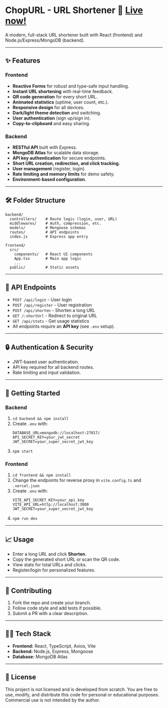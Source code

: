 # ChopURL - URL Shortener 🚀 [Live now!](https://url-shortner-amber-pi.vercel.app/)

A modern, full-stack URL shortener built with React (frontend) and Node.js/Express/MongoDB (backend).

---

## ✨ Features

### Frontend
- **Reactive Forms** for robust and type-safe input handling.
- **Instant URL shortening** with real-time feedback.
- **QR code generation** for every short URL.
- **Animated statistics** (uptime, user count, etc.).
- **Responsive design** for all devices.
- **Dark/light theme detection** and switching.
- **User authentication** (sign up/sign in).
- **Copy-to-clipboard** and easy sharing.

### Backend
- **RESTful API** built with Express.
- **MongoDB Atlas** for scalable data storage.
- **API key authentication** for secure endpoints.
- **Short URL creation, redirection, and click tracking.**
- **User management** (register, login).
- **Rate limiting and memory limits** for demo safety.
- **Environment-based configuration**.

---

## 🛠️ Folder Structure

```
backend/
  controllers/    # Route logic (login, user, URL)
  middlewares/    # Auth, compression, etc.
  models/         # Mongoose schemas
  routes/         # API endpoints
  index.js        # Express app entry

frontend/
  src/
    components/   # React UI components
    App.tsx       # Main app logic
    ...
  public/         # Static assets
```

---

## 🔗 API Endpoints

- `POST /api/login` - User login
- `POST /api/register` - User registration
- `POST /api/shorten` - Shorten a long URL
- `GET /:shortUrl` - Redirect to original URL
- `GET /api/stats` - Get usage statistics
- All endpoints require an **API key** (see `.env` setup).

---

## 🔒 Authentication & Security

- JWT-based user authentication.
- API key required for all backend routes.
- Rate limiting and input validation.

---

## 🚀 Getting Started

### Backend
1. `cd backend && npm install`
2. Create `.env` with:
   ```
   DATABASE_URL=mongodb://localhost:27017/
   API_SECRET_KEY=your_jwt_secret
   JWT_SECRET=your_super_secret_jwt_key
   ```
3. `npm start`

### Frontend
1. `cd frontend && npm install`
2. Change the endpoints for reverse proxy in `vite.config.ts` and `.vercel.json`
3. Create `.env` with:
   ```
   VITE_API_SECRET_KEY=your_api_key
   VITE_API_URL=http://localhost:3000
   JWT_SECRET=your_super_secret_jwt_key
   ```
4. `npm run dev`

---

## 📈 Usage

- Enter a long URL and click **Shorten**.
- Copy the generated short URL or scan the QR code.
- View stats for total URLs and clicks.
- Register/login for personalized features.

---

## 🤝 Contributing

1. Fork the repo and create your branch.
2. Follow code style and add tests if possible.
3. Submit a PR with a clear description.

---

## 🧑‍💻 Tech Stack

- **Frontend:** React, TypeScript, Axios, Vite
- **Backend:** Node.js, Express, Mongoose
- **Database:** MongoDB Atlas

---

## 📄 License

This project is not licensed and is developed from scratch.
You are free to use, modify, and distribute this code for personal or educational purposes.  
Commercial use is not intended by the author.  